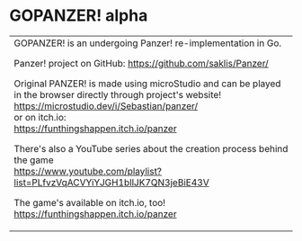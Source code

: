 <p>
<h1>GOPANZER! alpha</h1>
</p>

<table>
<tr>
  <td>
GOPANZER! is an undergoing Panzer! re-implementation in Go.

Panzer! project on GitHub: https://github.com/saklis/Panzer/

Original PANZER! is made using microStudio and can be played in the browser directly through project's website!  
https://microstudio.dev/i/Sebastian/panzer/  
or on itch.io:  
https://funthingshappen.itch.io/panzer  

There's also a YouTube series about the creation process behind the game  
https://www.youtube.com/playlist?list=PLfvzVqACVYiYJGH1bllJK7QN3jeBiE43V

The game's available on itch.io, too!  
https://funthingshappen.itch.io/panzer
  </td>
</tr>
</table>
